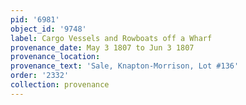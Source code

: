 ```yaml
---
pid: '6981'
object_id: '9748'
label: Cargo Vessels and Rowboats off a Wharf
provenance_date: May 3 1807 to Jun 3 1807
provenance_location:
provenance_text: 'Sale, Knapton-Morrison, Lot #136'
order: '2332'
collection: provenance
---
```

